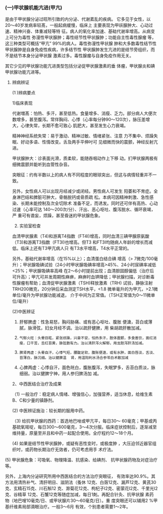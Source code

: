 ### (一)甲状腺机能亢进(甲亢)  

是由于甲状腺分泌过旺所引致的内分泌、代谢紊乱的疾病。  它多见于女性，以20〜40岁发病率较髙，一般起病缓慢，临床上 主要表现为甲祅腺肿大、心动过速、精神兴奋、体重减轻等特  征。病人的氧化率加速、基础代谢率增高。从病变上可分为毒性 弥漫性甲状腺肿；毒性结节性甲状腺肿；功能自主性毒性腺瘤 等，这三种类型可概括“甲亢”  99%的病人。毒性弥漫性甲状腺 肿和大多数毒性结节性甲状腺肿是自身免疫性疾病，许多结节性 甲状腺肿发生亢进的是结节旁组织，而不是结节本身分泌甲状腺 激素过多。毒性腺瘤与自身免疫作用无关。

  其它少见的甲状腺功能亢进类型包括分泌促甲状腺激素的垂  体瘤，甲状腺炎和碘甲状腺功能亢进等。

1. 辨病辨证 

     (1 )辨病要点

     1)临床表现 

    代谢増髙：怕热、多汗，甚至低热。食量增多、消瘦、乏力。部分病人大便次数增多，甚至腹泻。常伴胸闷、心悸（心率每分钟90〜120次），脉压差增大，心律失常，长期不愈可致心 肌肥大，甚至发生心力衰竭。  

   精神神经系统失常：易于激动、精神过敏、情绪紧张、注意  力不集中、烦躁失眠、好动多语、性情改变。舌及两手平伸吋可 见细微而快的震颤，神经反射亢进。 

    甲状腺肿大：诊表面光滑，质柔软，能随吞咽动作上下移  动。扪甲状腺两极有细微震颤并能听到血管性杂音。

     突眼征：约有半数以上的病人有不同程度的眼球突出，但这与病情轻重并不一致。              

   另外，女性病人可以出现月经减少或闭经。男性病人可发生  阳萎和不育症。全身淋巴结和脾脏可肿大，骨骼脱钙或骨质疏 松。本病可因精神刺激、急性感染、长期未能控制及次全切除术 准备不足，而诱发。同时还可伴有高热、心动过速（心率可达  140〜200次/分）、汗出、恶心呕吐、腹泻脱水、循环衰竭，严 重可有谵妄，烦躁，甚至昏迷的甲状腺危象。

     2)    实验室检查 

    血清甲状腺素（T4)和游离T4指数（FT4I)增高，同时血清三碘甲腺原氨酸（T3)和游离T3指数（FT3I)也增高。但T3 和FT3I均随病人年龄的增长而减低。临床上还有T3甲亢病人只 有T3水平增高，T4水平正常的。

    另外，基础代谢率增高（在15%以上）；血清蛋白结合碘 增高（> 7微克/100毫升）；甲状腺吸碘试验（24小时甲状腺吸碘率增高>45%、24小时尿碘率减低<25%；甲状腺吸碘率高峰 在2〜6小时提前出现；血清胆固醇偏低（治疗后可升高）；甲亢可并发周期性麻痹，麻痹时血钾降低；甲状腺扫描，对诊断毒性腺瘤有帮助；血清促甲状腺激素（TSH)释放激素（TRH) 试验，静脉注射TRH200微克，20分钟后采血测定TSH水平，<1.8 微单毫升的为甲亢，>2.1微单位/毫升为甲状腺功能减退，  介于中间为正常值。（TSH正常值为0〜11微单位/毫升） 

    (2)中医辨证 

    1)    肝郁脾虚：性急易怒，胸闷胁痛、或有恶心呕吐、腹胀  便溏，苔白或薄腻，脉滑弦，妇女月经不调。治以疏肝健脾，用 柴胡疏肝散加减。 

    2)     气郁火旺：头晕目眩，紧张烦躁，兴奋不安，怕热多汗，肢体震颤，多食善饮，面红消瘦，口干苦，舌红苔黄，脉弦数有力。治以清肝泻火解郁，用龙胆泻肝汤加减。

     3)     脾肾两虚：头晕自汗，心悸气短，腰酸足软，腹账便溏，或有水肿，面白唇淡，舌淡、苔薄白，脉沉细。治以健脾温  肾，用温阳利水汤合参苓白术散加减 

    4)    心脾两虚：心悸自汗，面色㿠白，腹胀腹泻，失眠梦多，舌苔白质淡，脉细弱。治以健脾宁神，用人参归脾汤加 减。

     2、中西医结合治疗及成果  

    （1) 一般治疗：稳定病人情绪、增强信心，加强营养，适当休息，给维生素B、C和少量的镇静剂。

     (2)  中医辨证施治：较长期的服用中药。 

    （3) 给抗甲状腺的西药：首选地巴唑或甲亢平，每日30〜 60毫克；甲基或丙基硫氧嘧啶，每日300〜600毫克，3〜4次分服。临床症状控制后，逐渐减至维持量，原量至并且和中药一起配合使用。全疗程约12〜18个月。

     (4) 如果是结节性甲状腺肿，或疑有恶性变时，或极度肿  ，大压迫邻近器官组织吋，或药物长期治疗无效者，仍可考虑用手  术疗法。  

  (5) 甲状腺危象：可吸氧、物理降温、抗感染、给碘剂、  抗甲状腺药物及对症治疗等。  

另外，上海内分泌研究所用中西医结合的方法治疗突眼征，  有效率达90.9%。其方法用清热补气、清肝明目、滋阴法（蚤休 12克、白蔹12克、漏芦12克、黄芪30克、玄精石15克、川石斛12 克、滁菊花12克、枸杞子I2克、密蒙花I2克、千里光I2克、谷精草 12克、石蟹12克等随症加减，每日1剤。再配合针灸、抗甲状腺 素药物（地巴嗖10毫克/日、或甲状腺片30〜60毫克/日）。重 度突眼还可以辅用2 %甲基纤维素局部滴眼治疗。一般3〜6月 有效，个别患者需要1〜2年。
